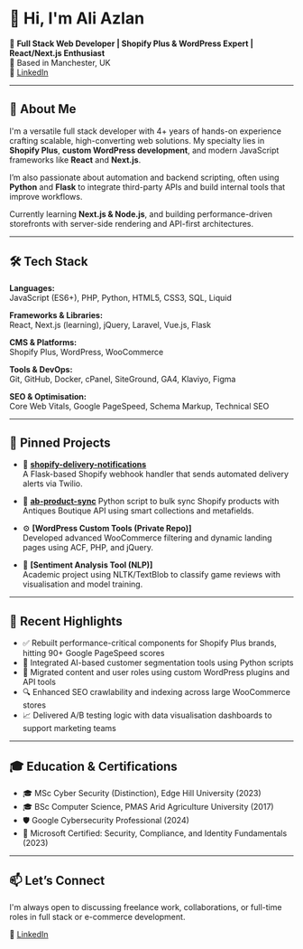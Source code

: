 # 👋 Hi, I'm Ali Azlan

🎯 **Full Stack Web Developer | Shopify Plus & WordPress Expert | React/Next.js Enthusiast**  
📍 Based in Manchester, UK  
🔗 [LinkedIn](https://linkedin.com/in/syed-ali-azlan)

---

## 🚀 About Me

I'm a versatile full stack developer with 4+ years of hands-on experience crafting scalable, high-converting web solutions. My specialty lies in **Shopify Plus**, **custom WordPress development**, and modern JavaScript frameworks like **React** and **Next.js**.  

I’m also passionate about automation and backend scripting, often using **Python** and **Flask** to integrate third-party APIs and build internal tools that improve workflows.

Currently learning **Next.js & Node.js**, and building performance-driven storefronts with server-side rendering and API-first architectures.

---

## 🛠 Tech Stack

**Languages:**  
JavaScript (ES6+), PHP, Python, HTML5, CSS3, SQL, Liquid

**Frameworks & Libraries:**  
React, Next.js (learning), jQuery, Laravel, Vue.js, Flask

**CMS & Platforms:**  
Shopify Plus, WordPress, WooCommerce

**Tools & DevOps:**  
Git, GitHub, Docker, cPanel, SiteGround, GA4, Klaviyo, Figma

**SEO & Optimisation:**  
Core Web Vitals, Google PageSpeed, Schema Markup, Technical SEO

---

## 📌 Pinned Projects

- 🔔 **[shopify-delivery-notifications](https://github.com/syedaliazlan/shopify-delivery-notifications)**  
  A Flask-based Shopify webhook handler that sends automated delivery alerts via Twilio.

- 🔄 **[ab-product-sync](https://github.com/syedaliazlan](https://github.com/syedaliazlan/shopify-to-ab))**
  Python script to bulk sync Shopify products with Antiques Boutique API using smart collections and metafields.

- ⚙️ **[WordPress Custom Tools (Private Repo)]**  
  Developed advanced WooCommerce filtering and dynamic landing pages using ACF, PHP, and jQuery.

- 🧠 **[Sentiment Analysis Tool (NLP)]**  
  Academic project using NLTK/TextBlob to classify game reviews with visualisation and model training.

---

## 🧩 Recent Highlights

- ✅ Rebuilt performance-critical components for Shopify Plus brands, hitting 90+ Google PageSpeed scores
- 🔁 Integrated AI-based customer segmentation tools using Python scripts
- 💬 Migrated content and user roles using custom WordPress plugins and API tools
- 🔍 Enhanced SEO crawlability and indexing across large WooCommerce stores
- 📈 Delivered A/B testing logic with data visualisation dashboards to support marketing teams

---

## 🎓 Education & Certifications

- 🎓 MSc Cyber Security (Distinction), Edge Hill University (2023)  
- 🎓 BSc Computer Science, PMAS Arid Agriculture University (2017)  
- 🛡️ Google Cybersecurity Professional (2024)  
- 🔐 Microsoft Certified: Security, Compliance, and Identity Fundamentals (2023)

---

## 📫 Let’s Connect

I'm always open to discussing freelance work, collaborations, or full-time roles in full stack or e-commerce development.

💼 [LinkedIn](https://linkedin.com/in/syed-ali-azlan)
